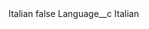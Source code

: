 <?xml version="1.0" encoding="UTF-8"?>
<CustomMetadata xmlns="http://soap.sforce.com/2006/04/metadata" xmlns:xsi="http://www.w3.org/2001/XMLSchema-instance" xmlns:xsd="http://www.w3.org/2001/XMLSchema">
    <label>Italian</label>
    <protected>false</protected>
    <values>
        <field>Language__c</field>
        <value xsi:type="xsd:string">Italian</value>
    </values>
</CustomMetadata>
